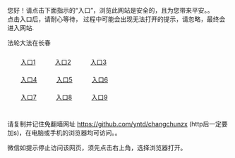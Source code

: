 您好！请点击下面指示的“入口”，浏览此网站是安全的，且为您带来平安。。 <br/>
点击入口后，请耐心等待， 过程中可能会出现无法打开的提示，请忽略，最终会进入网站. </br>

法轮大法在长春<br/>
<div style="padding:10px"><a style="margin:20px" target="_blank" href="https://d3402704ggbwzu.cloudfront.net/2Qpsp?vhvxwr" id="ccLink1" rel="nofollow">入口1</a> <a target="_blank" style="margin:20px" href="https://d230xbll9r5u5f.cloudfront.net/2Qpsp?icgfspxo" id="ccLink2" rel="nofollow">入口2</a> <a style="margin:20px" target="_blank" href="https://d8tuugar6m1o8.cloudfront.net/2Qpsp?hiklk" id="ccLink3" rel="nofollow">入口3</a></div>

<div style="padding:10px" ><a style="margin:20px" target="_blank" href="https://d3402704ggbwzu.cloudfront.net/2Qpsp?vhvxwr" id="ccLink4" rel="nofollow">入口4</a> <a style="margin:20px" href="https://d230xbll9r5u5f.cloudfront.net/2Qpsp?icgfspxo" target="_blank" id="ccLink5" rel="nofollow">入口5</a> <a style="margin:20px" href="https://d8tuugar6m1o8.cloudfront.net/2Qpsp?hiklk" target="_blank" id="ccLink6" rel="nofollow">入口6</a></div>

<div style="padding:10px"><a style="margin:20px" target="_blank" href="https://d3402704ggbwzu.cloudfront.net/2Qpsp?vhvxwr" id="ccLink7" rel="nofollow">入口7</a> <a style="margin:20px" href="https://d230xbll9r5u5f.cloudfront.net/2Qpsp?icgfspxo" target="_blank" id="ccLink8" rel="nofollow">入口8</a> <a style="margin:20px" target="_blank" href="https://d8tuugar6m1o8.cloudfront.net/2Qpsp?hiklk" id="ccLink9" rel="nofollow">入口9</a></div>

<br/>



请复制并记住免翻墙网址 https://github.com/yntd/changchunzx (http后一定要加s)，在电脑或手机的浏览器均可访问。。<br/>

微信如提示停止访问该网页，须先点击右上角，选择浏览器打开。
